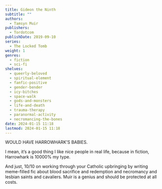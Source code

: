 ```yaml
---
title: Gideon the Ninth
subtitle: ""
authors:
  - Tamsyn Muir
publishers:
  - Tordotcom
publishDate: 2019-09-10
series:
  - The Locked Tomb
weight: 1
genres:
  - fiction
  - sci-fi
shelves:
  - queerly-beloved
  - spiritual-element
  - fanfic-positive
  - gender-bender
  - icy-bitches
  - space-walk
  - gods-and-monsters
  - life-and-death
  - trauma-therapy
  - paranormal-activity
  - necromancing-the-bones
date: 2024-01-15 11:18
lastmod: 2024-01-15 11:18
---
```

WOULD HAVE HARROWHARK’S BABIES.  
  
I mean, it’s a good thing I like nice people in real life, because in fiction, Harrowhark is 10000% my type.  
  
And just, 10/10 on working through your Catholic upbringing by writing meme-filled fic about blood sacrifice and redemption and necromancy and lesbian saints and cavaliers. Muir is a genius and should be protected at all costs.